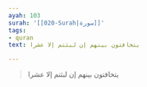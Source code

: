 ```yaml
---
ayah: 103
surah: '[[020-Surah|سورة]]'
tags:
- quran
text: يتخافتون بينهم إن لبثتم إلا عشرا

---
```

> يتخافتون بينهم إن لبثتم إلا عشرا
